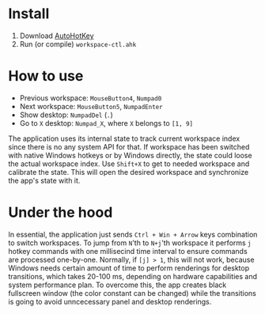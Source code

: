 # Install

1. Download [AutoHotKey](https://www.autohotkey.com)
2. Run (or compile) `workspace-ctl.ahk`

# How to use

- Previous workspace: `MouseButton4`, `Numpad0`
- Next workspace: `MouseButton5`, `NumpadEnter`
- Show desktop: `NumpadDel` (`.`)
- Go to `X` desktop: `Numpad_X`, where `X` belongs to `[1, 9]`

The application uses its internal state to track current workspace index since there is no any system API for that. If workspace has been switched with native Windows hotkeys or by Windows directly, the state could loose the actual workspace index. Use `Shift+X` to get to needed workspace and calibrate the state. This will open the desired workspace and synchronize the app's state with it.

# Under the hood

In essential, the application just sends `Ctrl + Win + Arrow` keys combination to switch workspaces. To jump from `N`'th to `N+j`'th workspace it performs `j` hotkey commands with one millisecind time interval to ensure commands are processed one-by-one. Normally, if `[j] > 1`, this will not work, because Windows needs certain amount of time to perform renderings for desktop transitions, which takes 20-100 ms, depending on hardware capabilities and system performance plan. To overcome this, the app creates black fullscreen window (the color constant can be changed) while the transitions is going to avoid unncecessary panel and desktop renderings.
